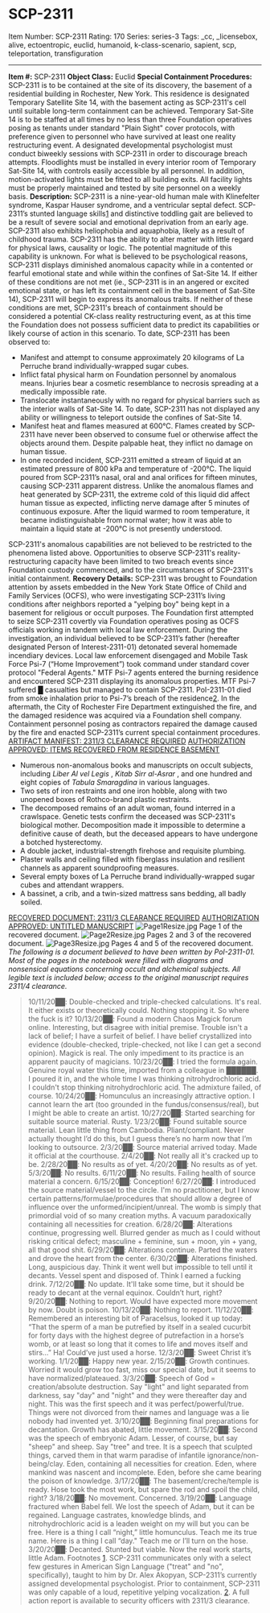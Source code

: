 # SCP-2311
Item Number: SCP-2311
Rating: 170
Series: series-3
Tags: _cc, _licensebox, alive, ectoentropic, euclid, humanoid, k-class-scenario, sapient, scp, teleportation, transfiguration

---

  
**Item #:** SCP-2311 
**Object Class:** Euclid
**Special Containment Procedures:** SCP-2311 is to be contained at the site of its discovery, the basement of a residential building in Rochester, New York. This residence is designated Temporary Satellite Site 14, with the basement acting as SCP-2311's cell until suitable long-term containment can be achieved. Temporary Sat-Site 14 is to be staffed at all times by no less than three Foundation operatives posing as tenants under standard "Plain Sight" cover protocols, with preference given to personnel who have survived at least one reality restructuring event. A designated developmental psychologist must conduct biweekly sessions with SCP-2311 in order to discourage breach attempts.
Floodlights must be installed in every interior room of Temporary Sat-Site 14, with controls easily accessible by all personnel. In addition, motion-activated lights must be fitted to all building exits. All facility lights must be properly maintained and tested by site personnel on a weekly basis.
**Description:** SCP-2311 is a nine-year-old human male with Klinefelter syndrome, Kaspar Hauser syndrome, and a ventricular septal defect. SCP-2311’s stunted language skills[1](javascript:;) and distinctive toddling gait are believed to be a result of severe social and emotional deprivation from an early age. SCP-2311 also exhibits heliophobia and aquaphobia, likely as a result of childhood trauma.
SCP-2311 has the ability to alter matter with little regard for physical laws, causality or logic. The potential magnitude of this capability is unknown. For what is believed to be psychological reasons, SCP-2311 displays diminished anomalous capacity while in a contented or fearful emotional state and while within the confines of Sat-Site 14. If either of these conditions are not met (ie., SCP-2311 is in an angered or excited emotional state, or has left its containment cell in the basement of Sat-Site 14), SCP-2311 will begin to express its anomalous traits. If neither of these conditions are met, SCP-2311's breach of containment should be considered a potential CK-class reality restructuring event, as at this time the Foundation does not possess sufficient data to predict its capabilities or likely course of action in this scenario.
To date, SCP-2311 has been observed to:
  * Manifest and attempt to consume approximately 20 kilograms of La Perruche brand individually-wrapped sugar cubes.
  * Inflict fatal physical harm on Foundation personnel by anomalous means. Injuries bear a cosmetic resemblance to necrosis spreading at a medically impossible rate.
  * Translocate instantaneously with no regard for physical barriers such as the interior walls of Sat-Site 14. To date, SCP-2311 has not displayed any ability or willingness to teleport outside the confines of Sat-Site 14.
  * Manifest heat and flames measured at 600°C. Flames created by SCP-2311 have never been observed to consume fuel or otherwise affect the objects around them. Despite palpable heat, they inflict no damage on human tissue.
  * In one recorded incident, SCP-2311 emitted a stream of liquid at an estimated pressure of 800 kPa and temperature of -200°C. The liquid poured from SCP-2311’s nasal, oral and anal orifices for fifteen minutes, causing SCP-2311 apparent distress. Unlike the anomalous flames and heat generated by SCP-2311, the extreme cold of this liquid did affect human tissue as expected, inflicting nerve damage after 5 minutes of continuous exposure. After the liquid warmed to room temperature, it became indistinguishable from normal water; how it was able to maintain a liquid state at -200°C is not presently understood.

SCP-2311's anomalous capabilities are not believed to be restricted to the phenomena listed above. Opportunities to observe SCP-2311's reality-restructuring capacity have been limited to two breach events since Foundation custody commenced, and to the circumstances of SCP-2311's initial containment.
**Recovery Details:** SCP-2311 was brought to Foundation attention by assets embedded in the New York State Office of Child and Family Services (OCFS), who were investigating SCP-2311’s living conditions after neighbors reported a "yelping boy" being kept in a basement for religious or occult purposes. The Foundation first attempted to seize SCP-2311 covertly via Foundation operatives posing as OCFS officials working in tandem with local law enforcement. During the investigation, an individual believed to be SCP-2311’s father (hereafter designated Person of Interest-2311-01) detonated several homemade incendiary devices. Local law enforcement disengaged and Mobile Task Force Psi-7 (“Home Improvement”) took command under standard cover protocol "Federal Agents." MTF Psi-7 agents entered the burning residence and encountered SCP-2311 displaying its anomalous properties. MTF Psi-7 suffered █ casualties but managed to contain SCP-2311. PoI-2311-01 died from smoke inhalation prior to Psi-7’s breach of the residence[2](javascript:;).
In the aftermath, the City of Rochester Fire Department extinguished the fire, and the damaged residence was acquired via a Foundation shell company. Containment personnel posing as contractors repaired the damage caused by the fire and enacted SCP-2311’s current special containment procedures.
[ARTIFACT MANIFEST: 2311/3 CLEARANCE REQUIRED](javascript:;)
[AUTHORIZATION APPROVED: ITEMS RECOVERED FROM RESIDENCE BASEMENT](javascript:;)
  * Numerous non-anomalous books and manuscripts on occult subjects, including _Liber Al vel Legis_ , _Kitab Sirr al-Asrar_ , and one hundred and eight copies of _Tabula Smaragdina_ in various languages.
  * Two sets of iron restraints and one iron hobble, along with two unopened boxes of Rothco-brand plastic restraints.
  * The decomposed remains of an adult woman, found interred in a crawlspace. Genetic tests confirm the deceased was SCP-2311's biological mother. Decomposition made it impossible to determine a definitive cause of death, but the deceased appears to have undergone a botched hysterectomy.
  * A double jacket, industrial-strength firehose and requisite plumbing.
  * Plaster walls and ceiling filled with fiberglass insulation and resilient channels as apparent soundproofing measures.
  * Several empty boxes of La Perruche brand individually-wrapped sugar cubes and attendant wrappers.
  * A bassinet, a crib, and a twin-sized mattress sans bedding, all badly soiled.

[RECOVERED DOCUMENT: 2311/3 CLEARANCE REQUIRED](javascript:;)
[AUTHORIZATION APPROVED: UNTITLED MANUSCRIPT](javascript:;)
![Page1Resize.jpg](https://scp-wiki.wdfiles.com/local--files/scp-2311/Page1Resize.jpg)
Page 1 of the recovered document.
![Page2Resize.jpg](https://scp-wiki.wdfiles.com/local--files/scp-2311/Page2Resize.jpg)
Pages 2 and 3 of the recovered document.
![Page3Resize.jpg](https://scp-wiki.wdfiles.com/local--files/scp-2311/Page3Resize.jpg)
Pages 4 and 5 of the recovered document.
_The following is a document believed to have been written by PoI-2311-01. Most of the pages in the notebook were filled with diagrams and nonsensical equations concerning occult and alchemical subjects. All legible text is included below; access to the original manuscript requires 2311/4 clearance._
> 10/11/20██: Double-checked and triple-checked calculations. It's real. It either exists or theoretically could. Nothing stopping it. So where the fuck is it?
> 10/13/20██: Found a modern Chaos Magick forum online. Interesting, but disagree with initial premise. Trouble isn't a lack of belief; I have a surfeit of belief. I have belief crystallized into evidence (double-checked, triple-checked, not like I can get a second opinion). Magick is real. The only impediment to its practice is an apparent paucity of magicians.
> 10/23/20██: I tried the formula again. Genuine royal water this time, imported from a colleague in ██████. I poured it in, and the whole time I was thinking nitrohydrochloric acid. I couldn't stop thinking nitrohydrochloric acid. The admixture failed, of course.
> 10/24/20██: Homunculus an increasingly attractive option. I cannot learn the art (too grounded in the fundus/consensus/real), but I might be able to create an artist.
> 10/27/20██: Started searching for suitable source material. Rusty.
> 1/23/20██: Found suitable source material. Lean little thing from Cambodia. Pliant/compliant. Never actually thought I’d do this, but I guess there’s no harm now that I’m looking to outsource.
> 2/3/20██: Source material arrived today. Made it official at the courthouse.
> 2/4/20██: Not really all it's cracked up to be.
> 2/28/20██: No results as of yet.
> 4/20/20██: No results as of yet.
> 5/3/20██: No results.
> 6/11/20██: No results. Failing health of source material a concern.
> 6/15/20██: Conception!
> 6/27/20██: I introduced the source material/vessel to the circle. I'm no practitioner, but I know certain patterns/formulae/procedures that should allow a degree of influence over the unformed/incipient/unreal. The womb is simply that primordial void of so many creation myths. A vacuum paradoxically containing all necessities for creation.
> 6/28/20██: Alterations continue, progressing well. Blurred gender as much as I could without risking critical defect; masculine + feminine, sun + moon, yin + yang, all that good shit.
> 6/29/20██: Alterations continue. Parted the waters and drove the heart from the center.
> 6/30/20██: Alterations finished. Long, auspicious day. Think it went well but impossible to tell until it decants. Vessel spent and disposed of. Think I earned a fucking drink.
> 7/12/20██: No update. It'll take some time, but it should be ready to decant at the vernal equinox. Couldn’t hurt, right?
> 9/20/20██: Nothing to report. Would have expected more movement by now. Doubt is poison.
> 10/13/20██: Nothing to report.
> 11/12/20██: Remembered an interesting bit of Paracelsus, looked it up today: “That the sperm of a man be putrefied by itself in a sealed cucurbit for forty days with the highest degree of putrefaction in a horse’s womb, or at least so long that it comes to life and moves itself and stirs…” Ha! Could’ve just used a horse.
> 12/3/20██: Sweet Christ it’s working.
> 1/1/20██: Happy new year.
> 2/15/20██: Growth continues. Worried it would grow too fast, miss our special date, but it seems to have normalized/plateaued.
> 3/3/20██: Speech of God = creation/absolute destruction. Say "light" and light separated from darkness, say "day" and "night" and they were thereafter day and night. This was the first speech and it was perfect/powerful/true. Things were not divorced from their names and language was a lie nobody had invented yet.
> 3/10/20██: Beginning final preparations for decantation. Growth has abated, little movement.
> 3/15/20██: Second was the speech of embryonic Adam. Lesser, of course, but say "sheep" and sheep. Say "tree" and tree. It is a speech that sculpted things, carved them in that warm paradise of infantile ignorance/non-being/clay. Eden, containing all necessities for creation. Eden, where mankind was nascent and incomplete. Eden, before she came bearing the poison of knowledge.
> 3/17/20██: The basement/creche/temple is ready. Hose took the most work, but spare the rod and spoil the child, right?
> 3/18/20██: No movement. Concerned.
> 3/19/20██: Language fractured when Babel fell. We lost the speech of Adam, but it can be regained. Language castrates, knowledge blinds, and nitrohydrochloric acid is a leaden weight on my will but you can be free. Here is a thing I call “night,” little homunculus. Teach me its true name. Here is a thing I call “day." Teach me or I’ll turn on the hose.
> 3/20/20██: Decanted. Stunted but viable. Now the real work starts, little Adam.
Footnotes
[1](javascript:;). SCP-2311 communicates only with a select few gestures in American Sign Language ("treat" and "no", specifically), taught to him by Dr. Alex Akopyan, SCP-2311’s currently assigned developmental psychologist. Prior to containment, SCP-2311 was only capable of a loud, repetitive yelping vocalization.
[2](javascript:;). A full action report is available to security officers with 2311/3 clearance.